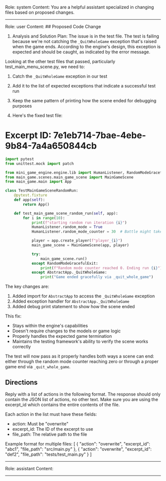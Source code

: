 Role: system
Content: You are a helpful assistant specialized in changing files based on proposed changes.
__________________
Role: user
Content: ## Proposed Code Change
1. Analysis and Solution Plan:
The issue is in the test file. The test is failing because we're not catching the `_QuitWholeGame` exception that's raised when the game ends. According to the engine's design, this exception is expected and should be caught, as indicated by the error message.

Looking at the other test files that passed, particularly test_main_menu_scene.py, we need to:
1. Catch the `_QuitWholeGame` exception in our test
2. Add it to the list of expected exceptions that indicate a successful test run
3. Keep the same pattern of printing how the scene ended for debugging purposes

2. Here's the fixed test file:

# Excerpt ID: 7e1eb714-7bae-4ebe-9b84-7a4a650844cb
```python main_game/tests/test_main_game_scene.py
import pytest
from unittest.mock import patch

from mini_game_engine.engine.lib import HumanListener, RandomModeGracefulExit, AbstractApp
from main_game.scenes.main_game_scene import MainGameScene
from main_game.main import App

class TestMainGameSceneRandomRun:
    @pytest.fixture
    def app(self):
        return App()

    def test_main_game_scene_random_run(self, app):
        for i in range(10):
            print(f"starting random run iteration {i}")
            HumanListener.random_mode = True
            HumanListener.random_mode_counter = 30  # Battle might take more moves

            player = app.create_player(f"player_{i}")
            main_game_scene = MainGameScene(app, player)

            try:
                main_game_scene.run()
            except RandomModeGracefulExit:
                print(f"Random mode counter reached 0. Ending run {i}")
            except AbstractApp._QuitWholeGame:
                print("Game ended gracefully via _quit_whole_game")
```

The key changes are:
1. Added import for `AbstractApp` to access the `_QuitWholeGame` exception
2. Added exception handler for `AbstractApp._QuitWholeGame`
3. Added debug print statement to show how the scene ended

This fix:
- Stays within the engine's capabilities
- Doesn't require changes to the models or game logic
- Properly handles the expected game termination
- Maintains the testing framework's ability to verify the scene works correctly

The test will now pass as it properly handles both ways a scene can end: either through the random mode counter reaching zero or through a proper game end via `_quit_whole_game`.

## Directions
Reply with a list of actions in the following format. The response should only contain the JSON list of actions, no other text.
Make sure you are using the excerpt_id which contains the entire contents of the file.

Each action in the list must have these fields:
- action: Must be "overwrite"
- excerpt_id: The ID of the excerpt to use
- file_path: The relative path to the file

Example format for multiple files:
[
    {
        "action": "overwrite",
        "excerpt_id": "abc1",
        "file_path": "src/main.py"
    },
    {
        "action": "overwrite",
        "excerpt_id": "def2",
        "file_path": "tests/test_main.py"
    }
]
__________________
Role: assistant
Content: 
__________________
